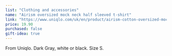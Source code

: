 ```yaml
---
list: "Clothing and accessories"
name: "Airism oversized mock neck half sleeved t-shirt"
link: "https://www.uniqlo.com/uk/en/product/airism-cotton-oversized-mock-neck-half-sleeved-t-shirt-466885.html?dwvar_466885_size=SMA003&dwvar_466885_color=COL07"
price: 19.90
purchased: false
gift-idea: true
---
```

From Uniqlo. Dark Gray, white or black. Size S.